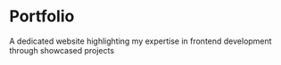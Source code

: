 # Portfolio
A dedicated website highlighting my expertise in frontend development through showcased projects
